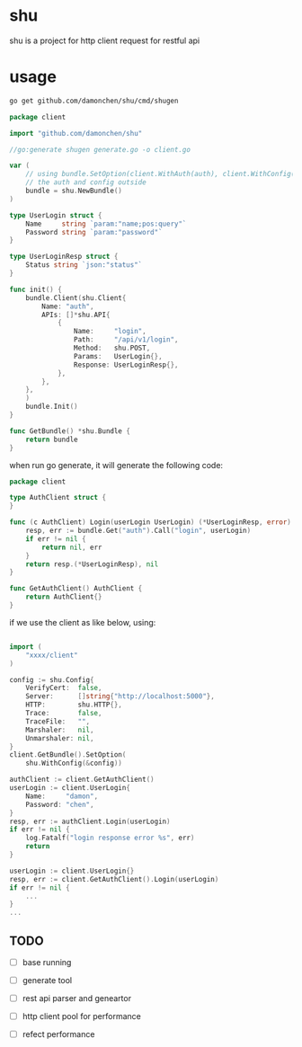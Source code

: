 # shu

shu is a project for http client request for restful api

# usage

```bash
go get github.com/damonchen/shu/cmd/shugen
```

```go
package client

import "github.com/damonchen/shu"

//go:generate shugen generate.go -o client.go

var (
	// using bundle.SetOption(client.WithAuth(auth), client.WithConfig(config)) to set
	// the auth and config outside
	bundle = shu.NewBundle()
)

type UserLogin struct {
	Name     string `param:"name;pos:query"`
	Password string `param:"password"`
}

type UserLoginResp struct {
	Status string `json:"status"`
}

func init() {
	bundle.Client(shu.Client{
		Name: "auth",
		APIs: []*shu.API{
			{
				Name:     "login",
				Path:     "/api/v1/login",
				Method:   shu.POST,
				Params:   UserLogin{},
				Response: UserLoginResp{},
			},
		},
	},
	)
	bundle.Init()
}

func GetBundle() *shu.Bundle {
	return bundle
}
```

when run go generate, it will generate the following code:

```go
package client

type AuthClient struct {
}

func (c AuthClient) Login(userLogin UserLogin) (*UserLoginResp, error) {
	resp, err := bundle.Get("auth").Call("login", userLogin)
	if err != nil {
		return nil, err
	}
	return resp.(*UserLoginResp), nil
}

func GetAuthClient() AuthClient {
	return AuthClient{}
}

```


if we use the client as like below, using: 
```go

import (
    "xxxx/client"
)

config := shu.Config{
    VerifyCert:  false,
    Server:      []string{"http://localhost:5000"},
    HTTP:        shu.HTTP{},
    Trace:       false,
    TraceFile:   "",
    Marshaler:   nil,
    Unmarshaler: nil,
}
client.GetBundle().SetOption(
    shu.WithConfig(&config))

authClient := client.GetAuthClient()
userLogin := client.UserLogin{
    Name:     "damon",
    Password: "chen",
}
resp, err := authClient.Login(userLogin)
if err != nil {
    log.Fatalf("login response error %s", err)
    return
}

userLogin := client.UserLogin{}
resp, err := client.GetAuthClient().Login(userLogin)
if err != nil {
    ... 
}
...

```

## TODO

- [ ] base running 
- [ ] generate tool
- [ ] rest api parser and geneartor
- [ ] http client pool for performance
- [ ] refect performance


